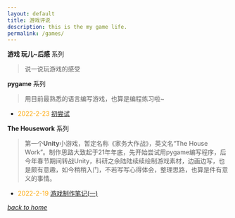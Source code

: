 ```yaml
---
layout: default
title: 游戏评说
description: this is the my game life.
permalink: /games/
---
```


**游戏 玩儿~后感** 系列
> 说一说玩游戏的感受


**pygame** 系列
> 用目前最熟悉的语言编写游戏，也算是编程练习啦~

- <font color=orange> 2022-2-23 [初尝试](/games/pygame/firstry)</font>

**The Housework** 系列
> 第一个**Unity**小游戏，暂定名称《家务大作战》，英文名“The House Work”。制作思路大致起于21年年底，先开始尝试用pygame编写程序，后今年春节期间转战Unity，科研之余陆陆续续绘制游戏素材，边画边写，也是颇有意趣，如今稍稍入门，不若写写心得体会，整理思路，也算是件有意义的事情。

- <font color=orange> 2022-2-19 [游戏制作笔记(一)](/games/thehousework/stage1)</font>



[*back to home*](https://fiiish-yu.github.io/)